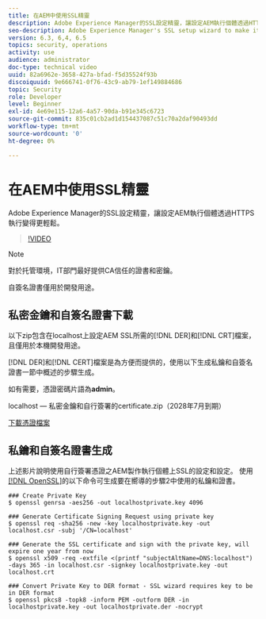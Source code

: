 ```yaml
---
title: 在AEM中使用SSL精靈
description: Adobe Experience Manager的SSL設定精靈，讓設定AEM執行個體透過HTTPS執行變得更輕鬆。
seo-description: Adobe Experience Manager's SSL setup wizard to make it easier to set up an AEM instance to run over HTTPS.
version: 6.3, 6,4, 6.5
topics: security, operations
activity: use
audience: administrator
doc-type: technical video
uuid: 82a6962e-3658-427a-bfad-f5d35524f93b
discoiquuid: 9e666741-0f76-43c9-ab79-1ef149884686
topic: Security
role: Developer
level: Beginner
exl-id: 4e69e115-12a6-4a57-90da-b91e345c6723
source-git-commit: 835c01cb2ad1d154437087c51c70a2daf90493dd
workflow-type: tm+mt
source-wordcount: '0'
ht-degree: 0%

---
```


# 在AEM中使用SSL精靈

Adobe Experience Manager的SSL設定精靈，讓設定AEM執行個體透過HTTPS執行變得更輕鬆。

>[!VIDEO](https://video.tv.adobe.com/v/17993/?quality=12&learn=on)

>[!NOTE]
>
>對於托管環境，IT部門最好提供CA信任的證書和密鑰。
>
>自簽名證書僅用於開發用途。

## 私密金鑰和自簽名證書下載

以下zip包含在localhost上設定AEM SSL所需的[!DNL DER]和[!DNL CRT]檔案，且僅用於本機開發用途。

[!DNL DER]和[!DNL CERT]檔案是為方便而提供的，使用以下生成私鑰和自簽名證書一節中概述的步驟生成。

如有需要，憑證密碼片語為&#x200B;**admin**。

localhost — 私密金鑰和自行簽署的certificate.zip（2028年7月到期）

[下載憑證檔案](assets/use-the-ssl-wizard/certificate.zip)

## 私鑰和自簽名證書生成

上述影片說明使用自行簽署憑證之AEM製作執行個體上SSL的設定和設定。 使用[[!DNL OpenSSL]](https://www.openssl.org/)的以下命令可生成要在嚮導的步驟2中使用的私鑰和證書。

```shell
### Create Private Key
$ openssl genrsa -aes256 -out localhostprivate.key 4096

### Generate Certificate Signing Request using private key
$ openssl req -sha256 -new -key localhostprivate.key -out localhost.csr -subj '/CN=localhost'

### Generate the SSL certificate and sign with the private key, will expire one year from now
$ openssl x509 -req -extfile <(printf "subjectAltName=DNS:localhost") -days 365 -in localhost.csr -signkey localhostprivate.key -out localhost.crt

### Convert Private Key to DER format - SSL wizard requires key to be in DER format
$ openssl pkcs8 -topk8 -inform PEM -outform DER -in localhostprivate.key -out localhostprivate.der -nocrypt
```
